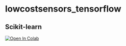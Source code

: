# lowcostsensors_tensorflow

## Scikit-learn
<a target="_blank" href="https://colab.research.google.com/github/MateusMaruzka/lowcostsensors_calib/blob/main/calib_lowcostsensors_sklearn.ipynb">
  <img src="https://colab.research.google.com/assets/colab-badge.svg" alt="Open In Colab"/>
</a>
